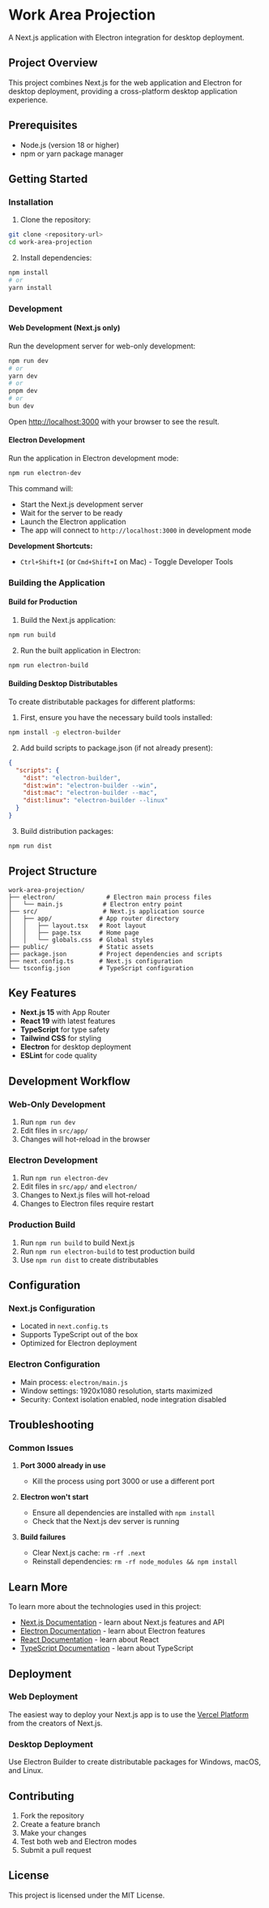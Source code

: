 # Work Area Projection

A Next.js application with Electron integration for desktop deployment.

## Project Overview

This project combines Next.js for the web application and Electron for desktop deployment, providing a cross-platform desktop application experience.

## Prerequisites

- Node.js (version 18 or higher)
- npm or yarn package manager

## Getting Started

### Installation

1. Clone the repository:
```bash
git clone <repository-url>
cd work-area-projection
```

2. Install dependencies:
```bash
npm install
# or
yarn install
```

### Development

#### Web Development (Next.js only)
Run the development server for web-only development:

```bash
npm run dev
# or
yarn dev
# or
pnpm dev
# or
bun dev
```

Open [http://localhost:3000](http://localhost:3000) with your browser to see the result.

#### Electron Development
Run the application in Electron development mode:

```bash
npm run electron-dev
```

This command will:
- Start the Next.js development server
- Wait for the server to be ready
- Launch the Electron application
- The app will connect to `http://localhost:3000` in development mode

**Development Shortcuts:**
- `Ctrl+Shift+I` (or `Cmd+Shift+I` on Mac) - Toggle Developer Tools

### Building the Application

#### Build for Production

1. Build the Next.js application:
```bash
npm run build
```

2. Run the built application in Electron:
```bash
npm run electron-build
```

#### Building Desktop Distributables

To create distributable packages for different platforms:

1. First, ensure you have the necessary build tools installed:
```bash
npm install -g electron-builder
```

2. Add build scripts to package.json (if not already present):
```json
{
  "scripts": {
    "dist": "electron-builder",
    "dist:win": "electron-builder --win",
    "dist:mac": "electron-builder --mac",
    "dist:linux": "electron-builder --linux"
  }
}
```

3. Build distribution packages:
```bash
npm run dist
```

## Project Structure

```
work-area-projection/
├── electron/              # Electron main process files
│   └── main.js           # Electron entry point
├── src/                  # Next.js application source
│   ├── app/             # App router directory
│   │   ├── layout.tsx   # Root layout
│   │   ├── page.tsx     # Home page
│   │   └── globals.css  # Global styles
├── public/              # Static assets
├── package.json         # Project dependencies and scripts
├── next.config.ts       # Next.js configuration
└── tsconfig.json        # TypeScript configuration
```

## Key Features

- **Next.js 15** with App Router
- **React 19** with latest features
- **TypeScript** for type safety
- **Tailwind CSS** for styling
- **Electron** for desktop deployment
- **ESLint** for code quality

## Development Workflow

### Web-Only Development
1. Run `npm run dev`
2. Edit files in `src/app/`
3. Changes will hot-reload in the browser

### Electron Development
1. Run `npm run electron-dev`
2. Edit files in `src/app/` and `electron/`
3. Changes to Next.js files will hot-reload
4. Changes to Electron files require restart

### Production Build
1. Run `npm run build` to build Next.js
2. Run `npm run electron-build` to test production build
3. Use `npm run dist` to create distributables

## Configuration

### Next.js Configuration
- Located in `next.config.ts`
- Supports TypeScript out of the box
- Optimized for Electron deployment

### Electron Configuration
- Main process: `electron/main.js`
- Window settings: 1920x1080 resolution, starts maximized
- Security: Context isolation enabled, node integration disabled

## Troubleshooting

### Common Issues

1. **Port 3000 already in use**
   - Kill the process using port 3000 or use a different port

2. **Electron won't start**
   - Ensure all dependencies are installed with `npm install`
   - Check that the Next.js dev server is running

3. **Build failures**
   - Clear Next.js cache: `rm -rf .next`
   - Reinstall dependencies: `rm -rf node_modules && npm install`

## Learn More

To learn more about the technologies used in this project:

- [Next.js Documentation](https://nextjs.org/docs) - learn about Next.js features and API
- [Electron Documentation](https://www.electronjs.org/docs) - learn about Electron features
- [React Documentation](https://react.dev) - learn about React
- [TypeScript Documentation](https://www.typescriptlang.org/docs) - learn about TypeScript

## Deployment

### Web Deployment
The easiest way to deploy your Next.js app is to use the [Vercel Platform](https://vercel.com/new?utm_medium=default-template&filter=next.js&utm_source=create-next-app&utm_campaign=create-next-app-readme) from the creators of Next.js.

### Desktop Deployment
Use Electron Builder to create distributable packages for Windows, macOS, and Linux.

## Contributing

1. Fork the repository
2. Create a feature branch
3. Make your changes
4. Test both web and Electron modes
5. Submit a pull request

## License

This project is licensed under the MIT License.
